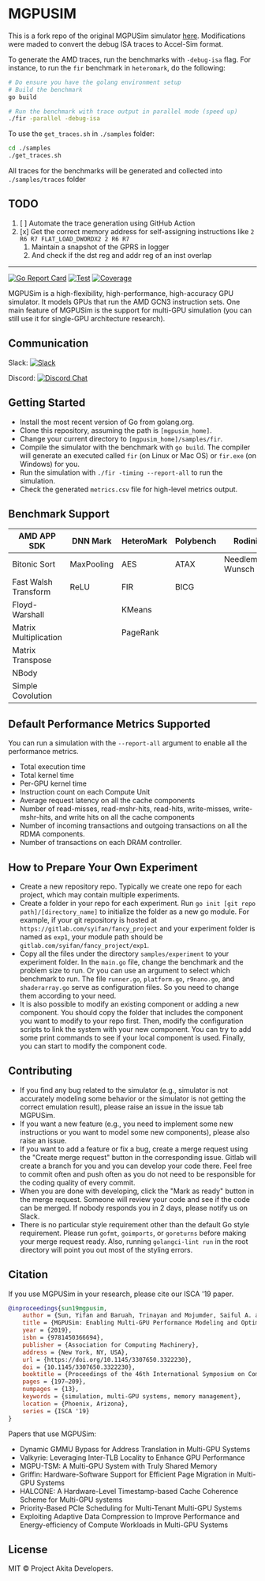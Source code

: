 # MGPUSIM

This is a fork repo of the original MGPUSim simulator [here](https://gitlab.com/akita/mgpusim). Modifications were maded to convert the debug ISA traces to Accel-Sim format.

To generate the AMD traces, run the benchmarks with `-debug-isa` flag. For instance, to run the `fir` benchmark in `heteromark`,
do the following:

```bash
# Do ensure you have the golang environment setup
# Build the benchmark
go build

# Run the benchmark with trace output in parallel mode (speed up)
./fir -parallel -debug-isa
```

To use the `get_traces.sh` in `./samples` folder:

```bash
cd ./samples
./get_traces.sh
```

All traces for the benchmarks will be generated and collected into `./samples/traces` folder

## TODO

1. [ ] Automate the trace generation using GitHub Action
2. [x] Get the correct memory address for self-assigning instructions like `2 R6 R7 FLAT_LOAD_DWORDX2 2 R6 R7`
    1. Maintain a snapshot of the GPRS in logger
    2. And check if the dst reg and addr reg of an inst overlap

---

[![Go Report Card](https://goreportcard.com/badge/gitlab.com/akita/mgpusim)](https://goreportcard.com/report/gitlab.com/akita/mgpusim)
[![Test](https://gitlab.com/akita/mgpusim/badges/master/pipeline.svg)](https://gitlab.com/akita/mgpusim/commits/master)
[![Coverage](https://gitlab.com/akita/mgpusim/badges/master/coverage.svg)](https://gitlab.com/akita/mgpusim/commits/master)

MGPUSim is a high-flexibility, high-performance, high-accuracy GPU simulator. It models GPUs that run the AMD GCN3 instruction sets. One main feature of MGPUSim is the support for multi-GPU simulation (you can still use it for single-GPU architecture research).

## Communication

Slack: [![Slack](https://whispering-taiga-44824.herokuapp.com/badge.svg)](https://join.slack.com/t/projectakita/shared_invite/enQtODEzMDcyNzMyNDUyLWQyMWQyODI2NzIxN2Y5YzYzMTZkZDE3MDk4MzM5MDI2OTY0Yzc4OWFkNjlmZmU3MWJjZmEyNjA0YmNjNTY4Mjk)

Discord: [![Discord Chat](https://img.shields.io/discord/526419346537447424.svg)](https://discord.gg/dQGWq7H)

## Getting Started

- Install the most recent version of Go from golang.org.
- Clone this repository, assuming the path is `[mgpusim_home]`.
- Change your current directory to `[mgpusim_home]/samples/fir`.
- Compile the simulator with the benchmark with `go build`. The compiler will generate an executed called `fir` (on Linux or Mac OS) or `fir.exe` (on Windows) for you.
- Run the simulation with `./fir -timing --report-all` to run the simulation.
- Check the generated `metrics.csv` file for high-level metrics output.

## Benchmark Support

| AMD APP SDK           | DNN Mark   | HeteroMark | Polybench | Rodinia          | SHOC      |
| --------------------- | ---------- | ---------- | --------- | ---------------- | --------- |
| Bitonic Sort          | MaxPooling | AES        | ATAX      | Needleman-Wunsch | BFS       |
| Fast Walsh Transform  | ReLU       | FIR        | BICG      |                  | FFT       |
| Floyd-Warshall        |            | KMeans     |           |                  | SPMV      |
| Matrix Multiplication |            | PageRank   |           |                  | Stencil2D |
| Matrix Transpose      |            |            |           |                  |           |
| NBody                 |            |            |           |                  |           |
| Simple Covolution     |            |            |           |                  |           |

## Default Performance Metrics Supported

You can run a simulation with the `--report-all` argument to enable all the performance metrics.

- Total execution time
- Total kernel time
- Per-GPU kernel time
- Instruction count on each Compute Unit
- Average request latency on all the cache components
- Number of read-misses, read-mshr-hits, read-hits, write-misses, write-mshr-hits, and write hits on all the cache components
- Number of incoming transactions and outgoing transactions on all the RDMA components.
- Number of transactions on each DRAM controller.

## How to Prepare Your Own Experiment

- Create a new repository repo. Typically we create one repo for each project, which may contain multiple experiments.
- Create a folder in your repo for each experiment. Run `go init [git repo path]/[directory_name]` to initialize the folder as a new go module. For example, if your git repository is hosted at `https://gitlab.com/syifan/fancy_project` and your experiment folder is named as `exp1`, your module path should be `gitlab.com/syifan/fancy_project/exp1`.
- Copy all the files under the directory `samples/experiment` to your experiment folder. In the `main.go` file, change the benchmark and the problem size to run. Or you can use an argument to select which benchmark to run. The file `runner.go`, `platform.go`, `r9nano.go`, and `shaderarray.go` serve as configuration files. So you need to change them according to your need.
- It is also possible to modify an existing component or adding a new component. You should copy the folder that includes the component you want to modify to your repo first. Then, modify the configuration scripts to link the system with your new component. You can try to add some print commands to see if your local component is used. Finally, you can start to modify the component code.

## Contributing

- If you find any bug related to the simulator (e.g., simulator is not accurately modeling some behavior or the simulator is not getting the correct emulation result), please raise an issue in the issue tab MGPUSim.
- If you want a new feature (e.g., you need to implement some new instructions or you want to model some new components), please also raise an issue.
- If you want to add a feature or fix a bug, create a merge request using the "Create merge request" button in the corresponding issue. Gitlab will create a branch for you and you can develop your code there. Feel free to commit often and push often as you do not need to be responsible for the coding quality of every commit.
- When you are done with developing, click the "Mark as ready" button in the merge request. Someone will review your code and see if the code can be merged. If nobody responds you in 2 days, please notify us on Slack.
- There is no particular style requirement other than the default Go style requirement. Please run `gofmt`, `goimports`, or `goreturns` before making your merge request ready. Also, running `golangci-lint run` in the root directory will point you out most of the styling errors.

## Citation

If you use MGPUSim in your research, please cite our ISCA '19 paper. 

```bibtex
@inproceedings{sun19mgpusim, 
    author = {Sun, Yifan and Baruah, Trinayan and Mojumder, Saiful A. and Dong, Shi and Gong, Xiang and Treadway, Shane and Bao, Yuhui and Hance, Spencer and McCardwell, Carter and Zhao, Vincent and Barclay, Harrison and Ziabari, Amir Kavyan and Chen, Zhongliang and Ubal, Rafael and Abell\'{a}n, Jos\'{e} L. and Kim, John and Joshi, Ajay and Kaeli, David}, 
    title = {MGPUSim: Enabling Multi-GPU Performance Modeling and Optimization}, 
    year = {2019}, 
    isbn = {9781450366694}, 
    publisher = {Association for Computing Machinery}, 
    address = {New York, NY, USA}, 
    url = {https://doi.org/10.1145/3307650.3322230}, 
    doi = {10.1145/3307650.3322230}, 
    booktitle = {Proceedings of the 46th International Symposium on Computer Architecture}, 
    pages = {197–209}, 
    numpages = {13}, 
    keywords = {simulation, multi-GPU systems, memory management}, 
    location = {Phoenix, Arizona}, 
    series = {ISCA '19} 
}
```

Papers that use MGPUSim:

* Dynamic GMMU Bypass for Address Translation in Multi-GPU Systems
* Valkyrie: Leveraging Inter-TLB Locality to Enhance GPU Performance
* MGPU-TSM: A Multi-GPU System with Truly Shared Memory
* Griffin: Hardware-Software Support for Efficient Page Migration in Multi-GPU Systems
* HALCONE: A Hardware-Level Timestamp-based Cache Coherence Scheme for Multi-GPU systems
* Priority-Based PCIe Scheduling for Multi-Tenant Multi-GPU Systems
* Exploiting Adaptive Data Compression to Improve Performance and Energy-efficiency of Compute Workloads in Multi-GPU Systems


## License

MIT © Project Akita Developers.
